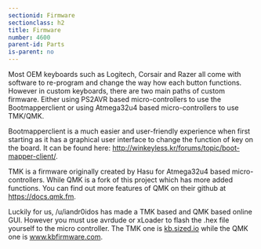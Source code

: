 ```yaml
---
sectionid: Firmware
sectionclass: h2
title: Firmware
number: 4600
parent-id: Parts
is-parent: no
---
```

Most OEM keyboards such as Logitech, Corsair and Razer all come with software to re-program and change the way how each button functions.
However in custom keyboards, there are two main paths of custom firmware. Either using PS2AVR based micro-controllers to use the Bootmapperclient or using Atmega32u4 based micro-controllers to use TMK/QMK. 

Bootmapperclient is a much easier and user-friendly experience when first starting as it has a graphical user interface to change the function of key on the board. It can be found here: <a href = 'http://winkeyless.kr/forums/topic/boot-mapper-client/'>http://winkeyless.kr/forums/topic/boot-mapper-client/</a>.

TMK is a firmware originally created by Hasu for Atmega32u4 based micro-controllers. While QMK is a fork of this project which has more added functions. You can find out more features of QMK on their github at <a href = 'https://docs.qmk.fm'>https://docs.qmk.fm</a>. 

Luckily for us, /u/iandr0idos has made a TMK based and QMK based online GUI. However you must use avrdude or xLoader to flash the .hex file yourself to the micro controller. The TMK one is <a href = 'http://kb.sized.io'>kb.sized.io</a> while the QMK one is <a href = 'http://www.kbfirmware.com'>www.kbfirmware.com</a>.
